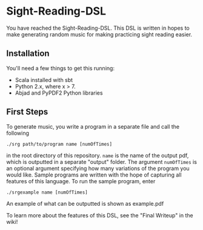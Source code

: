 # Sight-Reading-DSL

You have reached the Sight-Reading-DSL. This DSL is written in hopes to make generating random music for making practicing sight reading easier.

## Installation
You'll need a few things to get this running:
* Scala installed with sbt
* Python 2.x, where x > 7.
* Abjad and PyPDF2 Python libraries

## First Steps
To generate music, you write a program in a separate file and call the following
```
./srg path/to/program name [numOfTimes]
```
in the root directory of this repository. `name` is the name of the output pdf, which is outputted in a separate "output" folder. The argument `numOfTimes` is an optional argument specifying how many variations of the program you would like. Sample programs are written with the hope of capturing all features of this language. To run the sample program, enter

```
./srgexample name [numOfTimes]
```

An example of what can be outputted is shown as example.pdf

To learn more about the features of this DSL, see the "Final Writeup" in the wiki!
